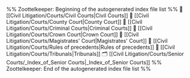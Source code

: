 %% Zoottelkeeper: Beginning of the autogenerated index file list  %%
📄 [[Civil Litigation/Courts/Civil Courts|Civil Courts]]
📄 [[Civil Litigation/Courts/County Court|County Court]]
📄 [[Civil Litigation/Courts/Criminal Courts|Criminal Courts]]
📄 [[Civil Litigation/Courts/Crown Court|Crown Court]]
📄 [[Civil Litigation/Courts/Magistrates' Court|Magistrates' Court]]
📄 [[Civil Litigation/Courts/Rules of precedents|Rules of precedents]]
📄 [[Civil Litigation/Courts/Tribunals|Tribunals]]
🗂️ [[Civil Litigation/Courts/Senior Courts/_Index_of_Senior Courts|_Index_of_Senior Courts]]
%% Zoottelkeeper: End of the autogenerated index file list  %%
